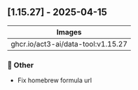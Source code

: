 ## [1.15.27] - 2025-04-15

| Images |
| ---------------------------------------------------- |
| ghcr.io/act3-ai/data-tool:v1.15.27 |

### 💼 Other

- Fix homebrew formula url

